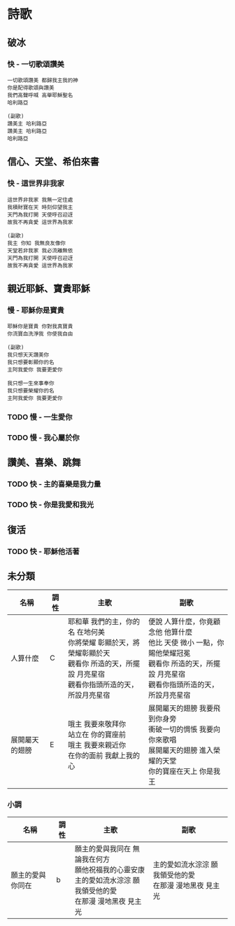 # 詩歌

## 破冰
### 快 - 一切歌頌讚美
```
一切歌頌讚美 都歸我主我的神
你是配得歌頌與讚美
我們高聲呼喊 高舉耶穌聖名
哈利路亞

(副歌)
讚美主 哈利路亞
讚美主 哈利路亞
哈利路亞
```

## 信心、天堂、希伯來書
### 快 - 這世界非我家
```
這世界非我家 我無一定住處
我積財寶在天 時刻仰望我主
天門為我打開 天使呼召迎迓
故我不再貪愛 這世界為我家

(副歌)
我主 你知 我無良友像你
天堂若非我家 我必流離無依
天門為我打開 天使呼召迎迓
故我不再貪愛 這世界為我家
```

## 親近耶穌、寶貴耶穌
### 慢 - 耶穌你是寶貴
```
耶穌你是寶貴 你對我真寶貴
你流寶血洗淨我 你使我自由

(副歌)
我只想天天讚美你
我只想要彰顯你的名
主阿我愛你 我要更愛你

我只想一生來事奉你
我只想要榮耀你的名
主阿我愛你 我要更愛你
```

### TODO 慢 - 一生愛你
### TODO 慢 - 我心屬於你

## 讚美、喜樂、跳舞
### TODO 快 - 主的喜樂是我力量
### TODO 快 - 你是我愛和我光

## 復活
### TODO 快 - 耶穌他活著

## 未分類
|名稱|調性|主歌|副歌|
|---|---|---|---|
|人算什麼|C|耶和華 我們的主，你的名 在地何美<br>你將榮耀 彰顯於天，將榮耀彰顯於天<br>觀看你 所造的天，所擺設 月亮星宿<br>觀看你指頭所造的天，所設月亮星宿|便說 人算什麼，你竟顧念他 他算什麼<br>他比 天使 微小 一點，你賜他榮耀冠冕<br>觀看你 所造的天，所擺設 月亮星宿<br>觀看你指頭所造的天，所設月亮星宿|
|展開屬天的翅膀|E|哦主 我要來敬拜你<br>站立在 你的寶座前<br>哦主 我要來親近你<br>在你的面前 我獻上我的心|展開屬天的翅膀 我要飛到你身旁<br>衝破一切的惆悵 我要向你來歌唱<br>展開屬天的翅膀 進入榮耀的天堂<br>你的寶座在天上 你是我王|

### 小調

|名稱|調性|主歌|副歌|
|---|---|---|---|
|願主的愛與你同在|b|願主的愛與我同在 無論我在何方<br>願他祝福我的心靈安康<br>主的愛如流水淙淙 願我領受他的愛<br>在那漫 漫地黑夜 見主光|主的愛如流水淙淙 願我領受他的愛<br>在那漫 漫地黑夜 見主光|
